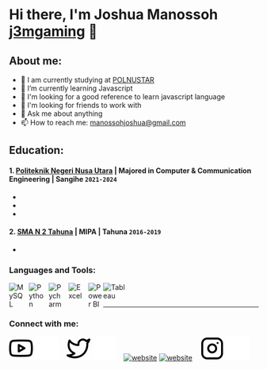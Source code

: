 # Hi there, I'm Joshua Manossoh [j3mgaming](https://www.youtube.com/@j3mgaming18) 👋
## About me:
- 🔭 I am currently studying at [POLNUSTAR](https://www.polnustar.ac.id/)
- 🌱 I’m currently learning Javascript
- 👯 I'm looking for a good reference to learn javascript language
- 🤔 I'm looking for friends to work with
- 💬 Ask me about anything
- 📫 How to reach me: manossohjoshua@gmail.com

## Education:

#### 1. [Politeknik Negeri Nusa Utara](https://www.polnustar.ac.id/) | Majored in Computer & Communication Engineering | Sangihe `2021-2024`
   - 
   - 
   - 
 #### 2. [SMA N 2 Tahuna](https://sekolah.data.kemdikbud.go.id/index.php/chome/profil/7d3a688d-a1ad-4573-8000-ac935b5747a2) | MIPA | Tahuna `2016-2019`
   - 

### Languages and Tools:

[<img align="left" alt="MySQL" width="30px" src="https://cdn.jsdelivr.net/gh/devicons/devicon/icons/mysql/mysql-original.svg" style="padding-right:10px;" />][webdev]
[<img align="left" alt="Python" width="30px" src="https://upload.wikimedia.org/wikipedia/commons/thumb/c/c3/Python-logo-notext.svg/110px-Python-logo-notext.svg.png?20100317150552" style="padding-right:10px;" />][webdev]
[<img align="left" alt="Pycharm" width="30px" src="https://upload.wikimedia.org/wikipedia/commons/thumb/1/1d/PyCharm_Icon.svg/220px-PyCharm_Icon.svg.png" style="padding-right:10px;" />][webdev]
[<img align="left" alt="Excel" width="30px" src="https://is2-ssl.mzstatic.com/image/thumb/Purple126/v4/a8/fd/5a/a8fd5a84-c6f1-355f-3b9f-6e86598efaa3/XCEL.png/1200x630bb.png" style="padding-right:10px;" />][webdev]
[<img align="left" alt="Power BI" width="30px" src="https://powerbi.microsoft.com/pictures/application-logos/svg/powerbi.svg" style="padding-right:0px;" />][webdev]
[<img align="left" alt="Tableau" width="50px" src="https://logos-world.net/wp-content/uploads/2021/10/Tableau-Symbol.png" style="padding-right:10px;" />][webdev]

<br />
<br />

---
### Connect with me:

[![website](./gambar/youtube-light.svg)](https://www.youtube.com/@j3mgaming18)
[![website](./gambar/youtube-dark.svg)](https://www.youtube.com/@j3mgaming18)
&nbsp;&nbsp;
[![website](./img/twitter-light.svg)](https://twitter.com/vincentwwidyan#gh-light-mode-only)
[![website](./img/twitter-dark.svg)](https://twitter.com/vincentwwidyan#gh-dark-mode-only)
&nbsp;&nbsp;
[![website](./gambar/facebook-light.svg)](https://web.facebook.com/?_rdc=1&_rdr)
[![website](./gambar/facebook-dark.svg)](https://web.facebook.com/?_rdc=1&_rdr)
&nbsp;&nbsp;
[![website](./gambar/instagram-light.svg)](https://www.instagram.com/)
[![website](./gambar/instagram-dark.svg)](https://www.instagram.com/)



[webdev]: https://github.com/vincentwidyan/vincentwidyan
